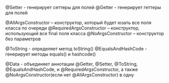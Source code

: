 @Setter - генерирует сеттеры для полей
@Getter - генерирует геттеры для полей

@AllArgsConstructor – конструктор, который будет юзать все поля класса по очереди
@RequiredArgsConstructor – конструктор, использующий все final поля класса
@NoArgsConstructor – конструктор без параметров

@ToString - определяет метод toString()
@EqualsAndHashCode - генерирует методы equals() и hashcode()

@Data - объединяет аннотации @Getter, @Setter, @ToString, @EqualsAndHashCode, и @RequiredArgsConstructor, а также @NoArgsConstructor(если нет @AllArgsConstructor) в одну
